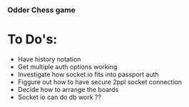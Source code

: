 ### Odder Chess game

# To Do's:
- Have history notation
- Get multiple auth options working
- Investigate how socket.io fits into passport auth
- Figgure out how to have secure 2ppl socket connection
- Decide how to arrange the boards
- Socket io can do db work ??
